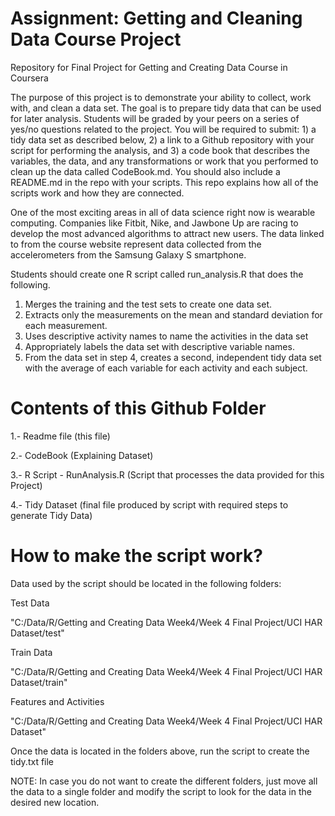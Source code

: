 # Assignment: Getting and Cleaning Data Course Project
Repository for Final Project for Getting and Creating Data Course in Coursera

The purpose of this project is to demonstrate your ability to collect, work with, and clean a data set. The goal is to prepare tidy data that can be used for later analysis. Students will be graded by your peers on a series of yes/no questions related to the project. You will be required to submit: 1) a tidy data set as described below, 2) a link to a Github repository with your script for performing the analysis, and 3) a code book that describes the variables, the data, and any transformations or work that you performed to clean up the data called CodeBook.md. You should also include a README.md in the repo with your scripts. This repo explains how all of the scripts work and how they are connected.

One of the most exciting areas in all of data science right now is wearable computing. Companies like Fitbit, Nike, and Jawbone Up are racing to develop the most advanced algorithms to attract new users. The data linked to from the course website represent data collected from the accelerometers from the Samsung Galaxy S smartphone.

Students should create one R script called run_analysis.R that does the following.

1. Merges the training and the test sets to create one data set.
2. Extracts only the measurements on the mean and standard deviation for each measurement.
3. Uses descriptive activity names to name the activities in the data set
4. Appropriately labels the data set with descriptive variable names.
5. From the data set in step 4, creates a second, independent tidy data set with the average of each variable for each activity and each   subject.

# Contents of this Github Folder

1.- Readme file (this file)

2.- CodeBook (Explaining Dataset)

3.- R Script - RunAnalysis.R (Script that processes the data provided for this Project)

4.- Tidy Dataset (final file produced by script with required steps to generate Tidy Data)


# How to make the script work?

Data used by the script should be located in the following folders:

Test Data

"C:/Data/R/Getting and Creating Data Week4/Week 4 Final Project/UCI HAR Dataset/test"

Train Data

"C:/Data/R/Getting and Creating Data Week4/Week 4 Final Project/UCI HAR Dataset/train"

Features and  Activities 

"C:/Data/R/Getting and Creating Data Week4/Week 4 Final Project/UCI HAR Dataset"

Once the data is located in the folders above, run the script to create the tidy.txt file

NOTE: In case you do not want to create the different folders, just move all the data to a single folder and modify the script to look for the data in the desired new location.
